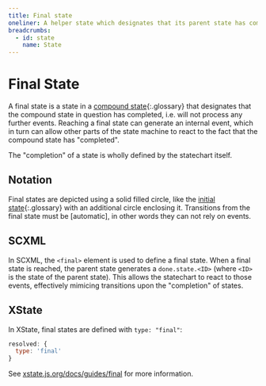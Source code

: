 ```yaml
---
title: Final state
oneliner: A helper state which designates that its parent state has completed
breadcrumbs:
  - id: state
    name: State
---
```


# Final State

A final state is a state in a [compound state](compound-state.html){:.glossary} that designates that the compound state in question has completed, i.e. will not process any further events. Reaching a final state can generate an internal event, which in turn can allow other parts of the state machine to react to the fact that the compound state has "completed".

The "completion" of a state is wholly defined by the statechart itself.

## Notation

Final states are depicted using a solid filled circle, like the [initial state](initial-state.html){:.glossary} with an additional circle enclosing it. Transitions from the final state must be [automatic], in other words they can not rely on events.

## SCXML

In SCXML, the `<final>` element is used to define a final state. When a final state is reached, the parent state generates a `done.state.<ID>` (where `<ID>` is the state of the parent state). This allows the statechart to react to those events, effectively mimicing transitions upon the "completion" of states.

## XState

In XState, final states are defined with `type: "final"`:

```js
resolved: {
  type: 'final'
}
```

See [xstate.js.org/docs/guides/final](https://xstate.js.org/docs/guides/final/) for more information.
